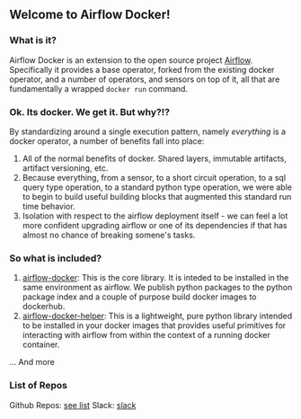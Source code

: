 ## Welcome to Airflow Docker!

### What is it?

Airflow Docker is an extension to the open source project [Airflow](https://airflow.apache.org/).  Specifically it provides a base operator, forked from the existing docker operator, and a number of operators, and sensors on top of it, all that are fundamentally a wrapped `docker run` command.

### Ok. Its docker. We get it. But why?!?

By standardizing around a single execution pattern, namely _everything_ is a docker operator, a number of benefits fall into place:

1. All of the normal benefits of docker. Shared layers, immutable artifacts, artifact versioning, etc.
2. Because everything, from a sensor, to a short circuit operation, to a sql query type operation, to a standard python type operation, we were able to begin to build useful building blocks that augmented this standard run time behavior.
3. Isolation with respect to the airflow deployment itself - we can feel a lot more confident upgrading airflow or one of its dependencies if that has almost no chance of breaking somene's tasks.

### So what is included?

1. [airflow-docker](https://github.com/airflowdocker/airflow-docker): This is the core library. It is inteded to be installed in the same environment as airflow.  We publish python packages to the python package index and a couple of purpose build docker images to dockerhub.
2. [airflow-docker-helper](https://github.com/airflowdocker/airflow-docker-helper): This is a lightweight, pure python library intended to be installed in your docker images that provides useful primitives for interacting with airflow from within the context of a running docker container.

... And more

### List of Repos

Github Repos: [see list](https://github.com/airflowdocker)
Slack: [slack](https://join.slack.com/t/airflow-docker/shared_invite/enQtODQ1MjUzNjc5NzAzLTNjOTkzNmQwNzQ4NGI4MmIzMzdlZTIzZGRjNWVhMTliNGRkOWZhMTJmZDcyNmY2ZTU4ODU3OTQ0NTJmNzdjMDQ)
